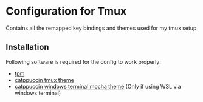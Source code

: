 
# Configuration for Tmux

Contains all the remapped key bindings and themes used for my tmux setup


## Installation

Following software is required for the config to work properly:

- [tpm](https://github.com/tmux-plugins/tpm)
- [catppuccin tmux theme](https://github.com/catppuccin/tmux)
- [catppuccin windows terminal mocha theme](https://github.com/catppuccin/windows-terminal/blob/main/mocha.json) (Only if using WSL via windows terminal)
